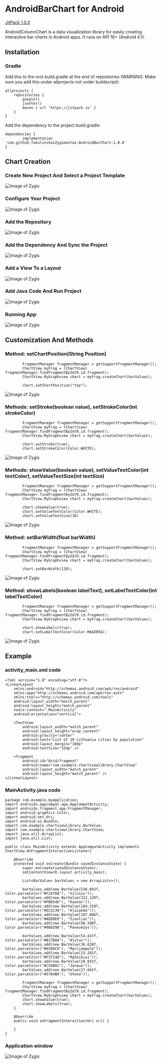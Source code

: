 # AndroidBarChart for Android
[JitPack 1.0.0](https://jitpack.io/#com.github.TakulinskasZygimantas/AndroidBarChart)

AndroidColumnChart is a data visualization library for easily creating interactive bar charts in Android apps. It runs on API 16+ (Android 4.1).

## Installation

### Gradle

Add this to the root build.gradle at the end of repositories (WARNING: Make sure you add this under allprojects not under buildscript):

```
allprojects {
    repositories {
        google()
        jcenter()
        maven { url 'https://jitpack.io' }
    }
}
```

Add the dependency to the project build.gradle:

```
dependencies {
        implementation 'com.github.TakulinskasZygimantas:AndroidBarChart:1.0.0'
}
```

## Chart Creation

### Create New Project And Select a Project Template

![Image of Zygis](https://github.com/TakulinskasZygimantas/AndroidBarChart/blob/master/1.png)

### Configure Your Project

![Image of Zygis](https://github.com/TakulinskasZygimantas/AndroidBarChart/blob/master/2.png)

### Add the Repository

![Image of Zygis](https://github.com/TakulinskasZygimantas/AndroidBarChart/blob/master/3.png)

### Add the Dependency And Sync the Project

![Image of Zygis](https://github.com/TakulinskasZygimantas/AndroidBarChart/blob/master/4_.png)

### Add a View To a Layout

![Image of Zygis](https://github.com/TakulinskasZygimantas/AndroidBarChart/blob/master/5.png)

### Add Java Code And Run Project

![Image of Zygis](https://github.com/TakulinskasZygimantas/AndroidBarChart/blob/master/6.png)

### Running App

![Image of Zygis](https://github.com/TakulinskasZygimantas/AndroidBarChart/blob/master/7.png)

## Customization And Methods

### Method: setChartPosition(String Position)

```
        FragmentManager fragmentManager = getSupportFragmentManager();
        ChartView myFrag = (ChartView) fragmentManager.findFragmentById(R.id.fragment);
        ChartView.MyGraphview chart = myFrag.createChart(barValues);
        
        chart.setChartPosition("top");
```

![Image of Zygis](https://github.com/TakulinskasZygimantas/AndroidBarChart/blob/master/8_2.png)

### Methods: setStroke(boolean value), setStrokeColor(int strokeColor)

```
        FragmentManager fragmentManager = getSupportFragmentManager();
        ChartView myFrag = (ChartView) fragmentManager.findFragmentById(R.id.fragment);
        ChartView.MyGraphview chart = myFrag.createChart(barValues);
        
        chart.setStroke(true);
        chart.setStrokeColor(Color.WHITE);
```

![Image of Zygis](https://github.com/TakulinskasZygimantas/AndroidBarChart/blob/master/9_.png)

### Methods: showValue(boolean value), setValueTextColor(int textColor), setValueTextSize(int textSize)

```
        FragmentManager fragmentManager = getSupportFragmentManager();
        ChartView myFrag = (ChartView) fragmentManager.findFragmentById(R.id.fragment);
        ChartView.MyGraphview chart = myFrag.createChart(barValues);
        
        chart.showValue(true);
        chart.setValueTextColor(Color.WHITE);
        chart.setValueTextSize(30)
```

![Image of Zygis](https://github.com/TakulinskasZygimantas/AndroidBarChart/blob/master/10_.png)

### Method: setBarWidth(float barWidth)

```
        FragmentManager fragmentManager = getSupportFragmentManager();
        ChartView myFrag = (ChartView) fragmentManager.findFragmentById(R.id.fragment);
        ChartView.MyGraphview chart = myFrag.createChart(barValues);
        
        chart.setBarWidth(120);
```

![Image of Zygis](https://github.com/TakulinskasZygimantas/AndroidBarChart/blob/master/11.png)

### Method: showLabels(boolean labelText), setLabelTextColor(int labelTextColor)

```
        FragmentManager fragmentManager = getSupportFragmentManager();
        ChartView myFrag = (ChartView) fragmentManager.findFragmentById(R.id.fragment);
        ChartView.MyGraphview chart = myFrag.createChart(barValues);
        
        chart.showLabels(true);
        chart.setLabelTextColor(Color.MAGENTA);
```

![Image of Zygis](https://github.com/TakulinskasZygimantas/AndroidBarChart/blob/master/12.png)

## Example

### activity_main.xml code

```
<?xml version="1.0" encoding="utf-8"?>
<LinearLayout
    xmlns:android="http://schemas.android.com/apk/res/android"
    xmlns:app="http://schemas.android.com/apk/res-auto"
    xmlns:tools="http://schemas.android.com/tools"
    android:layout_width="match_parent"
    android:layout_height="match_parent"
    tools:context=".MainActivity"
    android:orientation="vertical">

    <TextView
        android:layout_width="match_parent"
        android:layout_height="wrap_content"
        android:gravity="center"
        android:text="List of 10 Lithuania cities by population"
        android:layout_margin="10dp"
        android:textSize="32dp" />

    <fragment
        android:id="@+id/fragment"
        android:name="com.example.chartviewlibrary.ChartView"
        android:layout_width="match_parent"
        android:layout_height="match_parent" />
</LinearLayout>
```

### MainActivity.java code

```
package com.example.myapplication;
import androidx.appcompat.app.AppCompatActivity;
import androidx.fragment.app.FragmentManager;
import android.graphics.Color;
import android.net.Uri;
import android.os.Bundle;
import com.example.chartviewlibrary.BarValue;
import com.example.chartviewlibrary.ChartView;
import java.util.ArrayList;
import java.util.List;

public class MainActivity extends AppCompatActivity implements ChartView.OnFragmentInteractionListener{

    @Override
    protected void onCreate(Bundle savedInstanceState) {
        super.onCreate(savedInstanceState);
        setContentView(R.layout.activity_main);

        List<BarValue> barValues = new ArrayList<>();

        barValues.add(new BarValue(536.692f, Color.parseColor("#F2476B"), "Vilnius"));
        barValues.add(new BarValue(312.120f, Color.parseColor("#FB654D"), "Kaunas"));
        barValues.add(new BarValue(164.310f, Color.parseColor("#EC2C39"), "Klaipėda"));
        barValues.add(new BarValue(107.086f, Color.parseColor("#AED8E6"), "Šiauliai"));
        barValues.add(new BarValue(98.598f, Color.parseColor("#90EE90"), "Panevėžys"));

        barValues.add(new BarValue(54.437f, Color.parseColor("#B17BAA"), "Alytus"));
        barValues.add(new BarValue(36.628f, Color.parseColor("#6598C6"), "Marijampolė"));
        barValues.add(new BarValue(33.281f, Color.parseColor("#F37248"), "Mažeikiai"));
        barValues.add(new BarValue(29.031f, Color.parseColor("#C54B6C"), "Jonava"));
        barValues.add(new BarValue(27.041f, Color.parseColor("#5784BA"), "Utena"));

        FragmentManager fragmentManager = getSupportFragmentManager();
        ChartView myFrag = (ChartView) fragmentManager.findFragmentById(R.id.fragment);
        ChartView.MyGraphview chart = myFrag.createChart(barValues);
        chart.showValue(true);
        chart.showLabels(true);
    }

    @Override
    public void onFragmentInteraction(Uri uri) {

    }
}
```

### Application window

![Image of Zygis](https://github.com/TakulinskasZygimantas/AndroidBarChart/blob/master/13.png)
